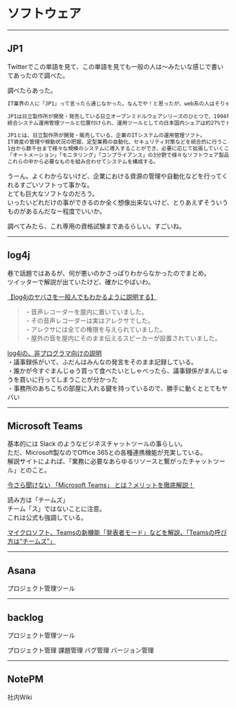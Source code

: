 # ソフトウェア

---

## JP1

Twitterでこの単語を見て、この単語を見ても一般の人は～みたいな感じで書いてあったので調べた。  

調べたらあった。

``` txt : <https://twitter.com/haijin88/status/1461655607191113734>
IT業界の人に「JP1」って言ったら通じなかった。なんでや！と思ったが、web系の人はそりゃ知らんよな
```

``` txt : wiki
JP1は日立製作所が開発・発売している日立オープンミドルウェアシリーズのひとつで、1994年に発売されたソフトウェア。
統合システム運用管理ツールと位置付けられ、運用ツールとしての日本国内シェアは約27%でトップクラスである。
```

``` txt : e-Words
JP1とは、日立製作所が開発・販売している、企業のITシステムの運用管理ソフト。
IT資産の管理や稼動状況の把握、定型業務の自動化、セキュリティ対策などを統合的に行うことができる。
1台から数千台まで様々な規模のシステムに導入することができ、必要に応じて拡張していくことができる。
「オートメーション」「モニタリング」「コンプライアンス」の3分野で様々なソフトウェア製品やサービスを提供しており、
これらの中から必要なものを組み合わせてシステムを構成する。
```

うーん。よくわからないけど、企業における資源の管理や自動化などを行ってくれるすごいソフトって事かな。  
とても巨大なソフトなのだろう。  
いったいどれだけの事ができるのか全く想像出来ないけど、とりあえずそういうものがあるんだなー程度でいいか。  

調べてみたら、これ専用の資格試験まであるらしい。すごいね。  

---

## log4j

巷で話題ではあるが、何が悪いのかさっぱりわからなかったのでまとめ。  
ツイッターで解説が出ていたけど、確かにやばいわ。  

[【log4jのヤバさを一般人でもわかるように説明する】](https://twitter.com/ito_yusaku/status/1471767438308315138)  
>・音声レコーダーを屋内に置いていました。  
>・その音声レコーダーは実はアレクサでした。  
>・アレクサには全ての権限を与えられていました。  
>・屋外の音を屋内にそのまま伝えるスピーカーが設置されていました。  

[log4jの、非プログラマ向けの説明](https://twitter.com/MitAtoM/status/14716787772522618929)  
・議事録係がいて、ふだんはみんなの発言をそのまま記録している。  
・誰かが今すぐまんじゅう買って食べたいとしゃべったら、議事録係がまんじゅうを買いに行ってしまうことが分かった  
・事務所のあちこちの部屋に入れる鍵を持っているので、勝手に動くととてもヤバい  

---

## Microsoft Teams

基本的には Slack のようなビジネスチャットツールの事らしい。  
ただ、Microsoft製なのでOffice 365との各種連携機能が充実している。  
解説サイトによれば、「業務に必要なあらゆるリソースと繋がったチャットツール」とのこと。  

[今さら聞けない 「Microsoft Teams」 とは？メリットを徹底解説！](https://www.softbanktech.co.jp/special/blog/sbt_sbt/2020/0005/)  

読み方は「チームズ」  
チーム「ス」ではないことに注意。  
これは公式も強調している。  

[マイクロソフト、Teamsの新機能「発表者モード」などを解説、「Teamsの呼び方は“チームズ”」](https://internet.watch.impress.co.jp/docs/news/1321427.html#:~:text=%E3%81%BE%E3%81%9F%E3%80%81%E3%82%BB%E3%83%83%E3%82%B7%E3%83%A7%E3%83%B3%E3%81%AE%E3%81%AA%E3%81%8B%E3%81%A7%E3%81%AF,%E3%81%8C%E6%94%B9%E3%82%81%E3%81%A6%E5%BC%B7%E8%AA%BF%E3%81%95%E3%82%8C%E3%81%9F%E3%80%82)  

---

## Asana

プロジェクト管理ツール  

---

## backlog

プロジェクト管理ツール  

プロジェクト管理
課題管理
バグ管理
バージョン管理

---

## NotePM

社内Wiki
